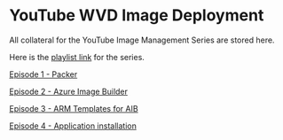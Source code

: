 # YouTube WVD Image Deployment

All collateral for the YouTube Image Management Series are stored here.

Here is the [playlist link](<https://youtube.com/playlist?list=PLsg-xXEEmCJpd3aqDL0IOEs1w54gv8Zgi>) for the series.

[Episode 1 - Packer](<https://youtu.be/rCYX849onOM>)

[Episode 2 - Azure Image Builder](<https://youtu.be/-OBw16OxFB8>)

[Episode 3 - ARM Templates for AIB](<https://youtu.be/B5HqdmaHNsY>)

[Episode 4 - Application installation](<https://youtu.be/JKtEBGco6-E>)
